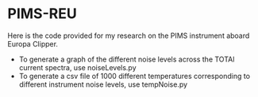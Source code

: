 # PIMS-REU
Here is the code provided for my research on the PIMS instrument aboard Europa Clipper. 
- To generate a graph of the different noise levels across the TOTAl current spectra, use noiseLevels.py
- To generate a csv file of 1000 different temperatures corresponding to different instrument noise levels, use tempNoise.py
